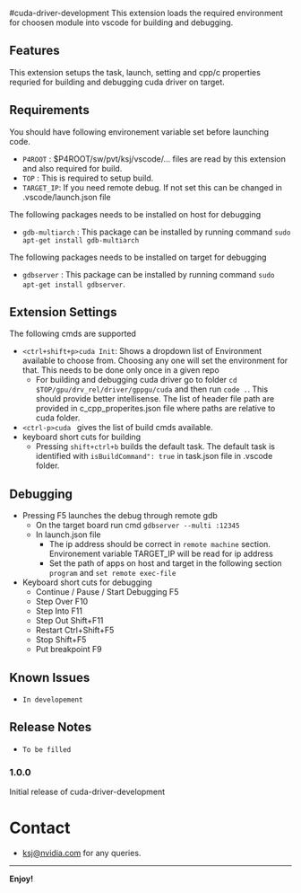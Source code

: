 #cuda-driver-development 
This extension loads the required environment for choosen module into vscode for building and debugging.

## Features
This extension setups the task, launch, setting and cpp/c properties requried for building and debugging cuda driver on target.

## Requirements
You should have following environement variable set before launching code.
- `P4ROOT` : $P4ROOT/sw/pvt/ksj/vscode/... files are read by this extension and also required for build.
- `TOP`    : This is required to setup build.
- `TARGET_IP`: If you need remote debug. If not set this can be changed in .vscode/launch.json file

The following packages needs to be installed on host for debugging
- `gdb-multiarch` : This package can be installed by running command `sudo apt-get install gdb-multiarch`

The following packages needs to be installed on target for debugging
- `gdbserver` : This package can be installed by running command `sudo apt-get install gdbserver`.

## Extension Settings
The following cmds are supported

* `<ctrl+shift+p>cuda Init`:  Shows a dropdown list of Environment available to choose from. Choosing any one will set the environment for that. This needs to be done only once in a given repo
    - For building and debugging cuda driver go to folder `cd $TOP/gpu/drv_rel/driver/gppgu/cuda` and then run `code .`. This should provide better intellisense. The list of header file path are provided in c_cpp_properites.json file where paths are relative to cuda folder.
* `<ctrl-p>cuda ` gives the list of build cmds available. 
* keyboard short cuts for building
    - Pressing `shift+ctrl+b` builds the default task. The default task is identified with `isBuildCommand": true` in task.json file in .vscode folder.

## Debugging

* Pressing F5 launches the debug through remote gdb
    - On the target board run cmd `gdbserver --multi :12345`
    - In launch.json file 
        - The ip address should be correct in `remote machine` section. Environement variable TARGET_IP will be read for ip address
        - Set the path of apps on host and target in the following section `program` and `set remote exec-file`
 * Keyboard short cuts for debugging
    - Continue / Pause / Start Debugging F5
    - Step Over F10
    - Step Into F11
    - Step Out Shift+F11
    - Restart Ctrl+Shift+F5
    - Stop Shift+F5        
    - Put breakpoint F9

## Known Issues

* `In developement`

## Release Notes

* `To be filled`

### 1.0.0

Initial release of cuda-driver-development

# Contact 

- ksj@nvidia.com for any queries.

-----------------------------------------------------------------------------------------------------------

**Enjoy!**
